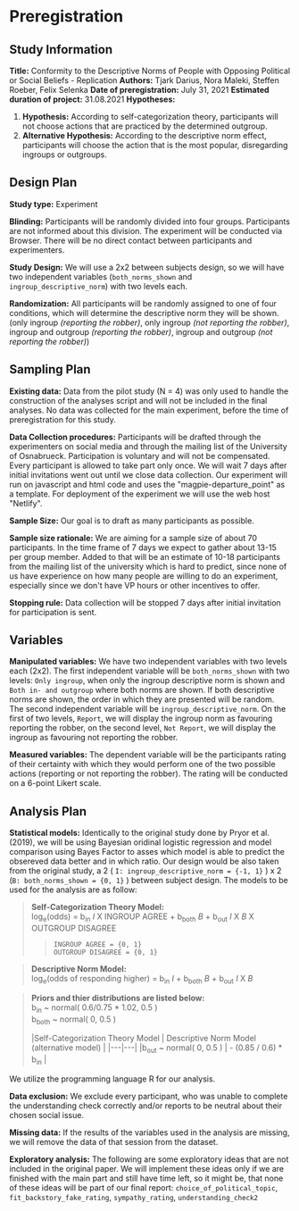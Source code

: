 # Preregistration
## Study Information
**Title:** Conformity to the Descriptive Norms of People with Opposing Political or Social Beliefs - Replication
**Authors:** Tjark Darius, Nora Maleki, Steffen Roeber, Felix Selenka
**Date of preregistration:** July 31, 2021
**Estimated duration of project:** 31.08.2021
**Hypotheses:**
1. **Hypothesis:** According to self-categorization theory, participants will not choose actions that are practiced by the determined outgroup.
2. **Alternative Hypothesis:** According to the descriptive norm effect, participants will choose the action that is the most popular, disregarding ingroups or outgroups.

## Design Plan
**Study type:** Experiment

**Blinding:** Participants will be randomly divided into four groups. Participants are not informed about this division. The experiment will be conducted via Browser. There will be no direct contact between participants and experimenters.

**Study Design:** We will use a 2x2 between subjects design, so we will have two independent variables (`both_norms_shown` and `ingroup_descriptive_norm`)  with two levels each.

**Randomization:** All participants will be randomly assigned to one of four conditions, which will determine the descriptive norm they will be shown. (only ingroup _(reporting the robber)_, only ingroup _(not reporting the robber)_, ingroup and outgroup _(reporting the robber)_, ingroup and outgroup _(not reporting the robber)_)
## Sampling Plan
**Existing data:** Data from the pilot study (N = 4) was only used to handle the construction of the analyses script and will not be included in the final analyses. No data was collected for the main experiment, before the time of preregistration for this study.

**Data Collection procedures:** Participants will be drafted through the experimenters on social media and through the mailing list of the University of Osnabrueck. Participation is voluntary and will not be compensated. Every participant is allowed to take part only once. We will wait 7 days after initial invitations went out until we close data collection. Our experiment will run on javascript and html code and uses the "magpie-departure_point" as a template. For deployment of the experiment we will use the web host "Netlify".

**Sample Size:** Our goal is to draft as many participants as possible.

**Sample size rationale:** We are aiming for a sample size of about 70 participants. In the time frame of 7 days we expect to gather about 13-15 per group member. Added to that will be an estimate of 10-18 participants from the mailing list of the university which is hard to predict, since none of us have experience on how many people are willing to do an experiment, especially since we don't have VP hours or other incentives to offer.

**Stopping rule:** Data collection will be stopped 7 days after initial invitation for participation is sent.
## Variables
**Manipulated variables:** We have two independent variables with two levels each (2x2).
The first independent variable will be `both_norms_shown` with two levels: `Only ingroup`, when only the ingroup descriptive norm is shown and `Both in- and outgroup` where both norms are shown.
If both descriptive norms are shown, the order in which they are
presented will be random.
The second independent variable will be `ingroup_descriptive_norm`.
On the first of two levels, `Report`, we will display the ingroup norm as
favouring reporting the robber, on the second level, `Not Report`,
we will display the ingroup as favouring not reporting the robber.

**Measured variables:** The dependent variable will be the
participants rating of their certainty with which they would
perform one of the two possible actions (reporting or not reporting
the robber). The rating will be conducted on a 6-point Likert scale.
## Analysis Plan
**Statistical models:** Identically to the original study done by Pryor et al. (2019), we will be using Bayesian oridinal logistic regression and model comparison using Bayes Factor to asses which model is able to predict the obsereved data better and in which ratio.
Our design would be also taken from the original study, a 2 ( `I: ingroup_descriptive_norm = {-1, 1}` ) x 2 (`B: both_norms_shown = {0, 1}` ) between subject design.
The models to be used for the analysis are as follow:

> **Self-Categorization Theory Model:** <br>
log<sub>e</sub>(odds) = b<sub>in</sub> _I_ X INGROUP AGREE + b<sub>both</sub> _B_ + b<sub>out</sub> _I_ X _B_ X OUTGROUP DISAGREE
>> `INGROUP AGREE = {0, 1}` <br>
`OUTGROUP DISAGREE = {0, 1}`

> **Descriptive Norm Model:** <br>
log<sub>e</sub>(odds of responding higher) = b<sub>in</sub> _I_ + b<sub>both</sub> _B_ + b<sub>out</sub> _I_ X _B_

> **Priors and thier distributions are listed below:** <br>
b<sub>in</sub> ~ normal( 0.6/0.75 * 1.02, 0.5 )      <br>
b<sub>both</sub> ~ normal( 0, 0.5 )    <br>
>
>|Self-Categorization Theory Model  | Descriptive Norm Model (alternative model)  |
|---|---|
|b<sub>out</sub> ~ normal( 0, 0.5 ) | - (0.85 / 0.6) * b<sub>in</sub> |


We utilize the programming language R for our
analysis.

**Data exclusion:** We exclude every participant, who was unable
to complete the understanding check correctly and/or reports to
be neutral about their chosen social issue.

**Missing data:** If the results of the variables used in the
analysis are missing, we will remove the data of that session from
the dataset.

**Exploratory analysis:** The following are some
exploratory ideas that are not included in the original paper.
We will implement these ideas only if we are finished with the
main part and still have time left, so it might be, that none
of these ideas will be part of our final report:
`choice_of_political_topic`,
`fit_backstory_fake_rating`,
`sympathy_rating`,
`understanding_check2`
